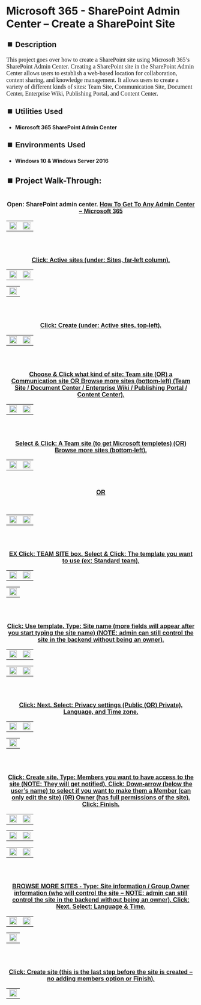 <h1>Microsoft 365 - SharePoint Admin Center – Create a SharePoint Site</h1>


<h2 style="font-family: Arial, sans-serif; font-size: 20px; font-weight: bold; margin-top: 24px; margin-bottom: 12px;">
⏹️ Description</h2>

<p style="font-family: Georgia, serif; font-size: 16px; margin-top: 12px; margin-bottom: 12px;">
This project goes over how to create a SharePoint site using Microsoft 365’s SharePoint Admin Center. Creating a SharePoint site in the SharePoint Admin Center allows users to establish a web-based location for collaboration, content sharing, and knowledge management. It allows users to create a variety of different kinds of sites: Team Site, Communication Site, Document Center, Enterprise Wiki, Publishing Portal,  and Content Center.
</b>



<h2 style="font-family: Arial, sans-serif; font-size: 20px; font-weight: bold; margin-top: 24px; margin-bottom: 12px;">
⏹️ Utilities Used</h2>
  
<p style="font-family: Georgia, serif; font-size: 16px; margin-top: 12px; margin-bottom: 12px;">
 
 - <b>Microsoft 365 SharePoint Admin Center</b>



<h2 style="font-family: Arial, sans-serif; font-size: 20px; font-weight: bold; margin-top: 24px; margin-bottom: 12px;"> 
⏹️ Environments Used </h2>

<p style="font-family: Georgia, serif; font-size: 16px; margin-top: 12px; margin-bottom: 12px;">
 
- <b>Windows 10 & Windows Server 2016</b>



<h2 style="font-family: Arial, sans-serif; font-size: 20px; font-weight: bold; margin-top: 24px; margin-bottom: 12px;"> 
<h2>
⏹️ Project Walk-Through:</h2>
 <br/>

<div style="text-align:center;">
  <span style="font-family: Arial, sans-serif; font-size: 16px;"><b>Open: SharePoint admin center.  <a href="https://github.com/RashadHagen/Microsoft-365-Get-To-Any-Admin-Center" style="font-family: Arial, sans-serif; font-size: 16px; font-weight: bold;">How To Get To Any Admin Center – Microsoft 365</b></span>  
<br/>

<table>
  <tr>
    <td><img src="https://imgur.com/fz9cZe9.png" height="100%" width="100%" /></td>
    <td><img src="https://imgur.com/KwpeFtv.png" height="100%" width="100%" /></td>
  </tr>
</table>

<br /><br />


<div style="text-align:center;">
  <span style="font-family: Arial, sans-serif; font-size: 16px;"><b>Click: Active sites (under: Sites, far-left column).</b></span>  
<br/>

<table>
  <tr>
    <td><img src="https://imgur.com/GtZwiCh.png" height="100%" width="100%" /></td>
    <td><img src="https://imgur.com/M4GxDJs.png" height="100%" width="100%" /></td>
  </tr>
</table>

<table>
  <tr>
    <td><img src="https://imgur.com/TmcZy18.png" height="100%" width="100%" /></td>
  </tr>
</table>

<br /><br />


<div style="text-align:center;">
  <span style="font-family: Arial, sans-serif; font-size: 16px;"><b>Click: Create (under: Active sites, top-left).</b></span>  
<br/>

<table>
  <tr>
    <td><img src="https://imgur.com/2UsfRoO.png" height="100%" width="100%" /></td>
    <td><img src="https://imgur.com/HsNaHip.png" height="100%" width="100%" /></td>
  </tr>
</table>

<br /><br />


<div style="text-align:center;">
  <span style="font-family: Arial, sans-serif; font-size: 16px;"><b>Choose & Click what kind of site: Team site  (OR)  a Communication site OR Browse more sites (bottom-left) (Team Site / Document Center / Enterprise Wiki / Publishing Portal / Content Center).</b></span>  
<br/>

<table>
  <tr>
    <td><img src="https://imgur.com/Yl7aJPa.png" height="100%" width="100%" /></td>
    <td><img src="https://imgur.com/YGlyGkA.png" height="100%" width="100%" /></td>
  </tr>
</table>

<br /><br />


<div style="text-align:center;">
  <span style="font-family: Arial, sans-serif; font-size: 16px;"><b>Select & Click: A Team site (to get Microsoft templetes)  (OR)  Browse more sites (bottom-left).</b></span>  
<br/>

<table>
  <tr>
    <td><img src="https://imgur.com/tsnTOCq.png" height="100%" width="100%" /></td>
    <td><img src="https://imgur.com/C13Uy9a.png" height="100%" width="100%" /></td>
  </tr>
</table>

<br />

  <span style="font-family: Arial, sans-serif; font-size: 16px;"><b>OR</b></span>

<br />

<table>
  <tr>
    <td><img src="https://imgur.com/HNc20Vz.png" height="100%" width="100%" /></td>
    <td><img src="https://imgur.com/MphagBW.png" height="100%" width="100%" /></td>
  </tr>
</table>

<br /><br />


<div style="text-align:center;">
  <span style="font-family: Arial, sans-serif; font-size: 16px;"><b>EX Click: TEAM SITE box.  Select & Click: The template you want to use (ex: Standard team).</b></span>  
<br/>

<table>
  <tr>
    <td><img src="https://imgur.com/yWW3fiX.png" height="100%" width="100%" /></td>
    <td><img src="https://imgur.com/TUkgo5S.png" height="100%" width="100%" /></td>
  </tr>
</table>

<table>
  <tr>
    <td><img src="https://imgur.com/FwMkb3D.png" height="100%" width="100%" /></td>
  </tr>
</table>

<br /><br />


<div style="text-align:center;">
  <span style="font-family: Arial, sans-serif; font-size: 16px;"><b>Click: Use template.  Type: Site name (more fields will appear after you start typing the site name) (NOTE: admin can still control the site in the backend without being an owner).</b></span>  
<br/>

<table>
  <tr>
    <td><img src="https://imgur.com/qXFI273.png" height="100%" width="100%" /></td>
    <td><img src="https://imgur.com/ApCBeHu.png" height="100%" width="100%" /></td>
  </tr>
</table>

<table>
  <tr>
    <td><img src="https://imgur.com/MEnxgkG.png" height="100%" width="100%" /></td>
    <td><img src="https://imgur.com/vQNd8W9.png" height="100%" width="100%" /></td>
  </tr>
</table>

<br /><br />


<div style="text-align:center;">
  <span style="font-family: Arial, sans-serif; font-size: 16px;"><b>Click: Next.  Select: Privacy settings (Public (OR) Private), Language, and Time zone.</b></span>  
<br/>

<table>
  <tr>
    <td><img src="https://imgur.com/NClYzhp.png" height="100%" width="100%" /></td>
    <td><img src="https://imgur.com/AMmH2x1.png" height="100%" width="100%" /></td>
  </tr>
</table>

<table>
  <tr>
    <td><img src="https://imgur.com/Tv90Vsw.png" height="100%" width="100%" /></td>
  </tr>
</table>

<br /><br />


<div style="text-align:center;">
  <span style="font-family: Arial, sans-serif; font-size: 16px;"><b>Click: Create site.  Type: Members you want to have access to the site (NOTE: They will get notified).  Click: Down-arrow (below the user’s name) to select if you want to make them a Member (can only edit the site)  (0R)  Owner (has full permissions of the site).  Click: Finish.</b></span>  
<br/>

<table>
  <tr>
    <td><img src="https://imgur.com/kCYPTVV.png" height="100%" width="100%" /></td>
    <td><img src="https://imgur.com/dOLd5ud.png" height="100%" width="100%" /></td>
  </tr>
</table>

<table>
  <tr>
    <td><img src="https://imgur.com/I2J2cix.png" height="100%" width="100%" /></td>
    <td><img src="https://imgur.com/vizKXP3.png" height="100%" width="100%" /></td>
  </tr>
</table>

<table>
  <tr>
    <td><img src="https://imgur.com/WerMTQZ.png" height="100%" width="100%" /></td>
    <td><img src="https://imgur.com/PsEvvvP.png" height="100%" width="100%" /></td>
  </tr>
</table>

<br /><br />


<div style="text-align:center;">
  <span style="font-family: Arial, sans-serif; font-size: 16px;"><b>BROWSE MORE SITES - Type: Site information / Group Owner information (who will control the site – NOTE: admin can still control the site in the backend without being an owner).  Click: Next.  Select: Language & Time.</b></span>  
<br/>

<table>
  <tr>
    <td><img src="https://imgur.com/ofb7taF.png" height="100%" width="100%" /></td>
    <td><img src="https://imgur.com/T5kDKaM.png" height="100%" width="100%" /></td>
  </tr>
</table>

<table>
  <tr>
    <td><img src="https://imgur.com/GV6Ko8M.png" height="100%" width="100%" /></td>
  </tr>
</table>

<br /><br />


<div style="text-align:center;">
  <span style="font-family: Arial, sans-serif; font-size: 16px;"><b>Click: Create site (this is the last step before the site is created – no adding members option or Finish).</b></span>  
<br/>

<table>
  <tr>
    <td><img src="https://imgur.com/D6FvPRq.png" height="100%" width="100%" /></td>
  </tr>
</table>

<br /><br />

